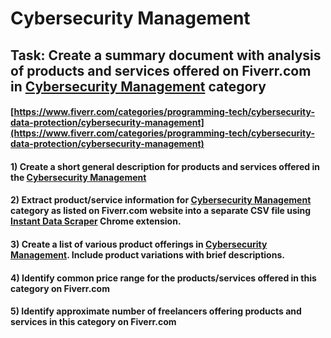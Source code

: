 # Cybersecurity Management
## Task: Create a summary document with analysis of products and services offered on Fiverr.com in [Cybersecurity Management](https://www.fiverr.com/categories/programming-tech/cybersecurity-data-protection/cybersecurity-management) category
#### [https://www.fiverr.com/categories/programming-tech/cybersecurity-data-protection/cybersecurity-management](https://www.fiverr.com/categories/programming-tech/cybersecurity-data-protection/cybersecurity-management)
#### 1) Create a short general description for products and services offered in the [Cybersecurity Management](https://www.fiverr.com/categories/programming-tech/cybersecurity-data-protection/cybersecurity-management)
#### 2) Extract product/service information for [Cybersecurity Management](https://www.fiverr.com/categories/programming-tech/cybersecurity-data-protection/cybersecurity-management) category as listed on Fiverr.com website into a separate CSV file using [Instant Data Scraper](https://chrome.google.com/webstore/detail/instant-data-scraper/ofaokhiedipichpaobibbnahnkdoiiah) Chrome extension.
#### 3) Create a list of various product offerings in [Cybersecurity Management](https://www.fiverr.com/categories/programming-tech/cybersecurity-data-protection/cybersecurity-management). Include product variations with brief descriptions.
#### 4) Identify common price range for the products/services offered in this category on Fiverr.com
#### 5) Identify approximate number of freelancers offering products and services in this category on Fiverr.com
